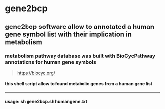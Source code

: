 # gene2bcp

## gene2bcp software allow to annotated a human gene symbol list with their implication in metabolism

### metabolism pathway database was built with BioCycPathway annotations for human gene symbols
>https://biocyc.org/


#### this shell script allow to found metabolic genes from a human gene list 
**********************
#### usage: sh gene2bcp.sh humangene.txt
